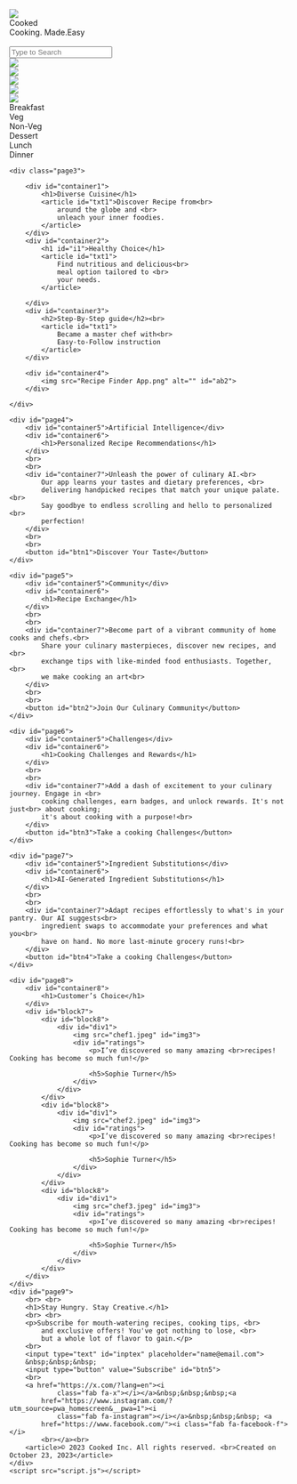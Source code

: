 <!DOCTYPE html>
<html lang="en">

<head>
    <meta charset="UTF-8">
    <meta name="viewport" content="width=device-width, initial-scale=1.0">
    <title>Document</title>
    <link rel="stylesheet" href="style.css">
    <link rel="stylesheet" href="https://cdnjs.cloudflare.com/ajax/libs/font-awesome/6.0.0-beta3/css/all.min.css">
</head>

<body>
    <div class="page1">
        <img src="pexels-yente-van-eynde-1263034-2403392.jpg" id="img1">
        <div id="box1">Cooked</div>
        <div id="box2">Cooking.
            Made.Easy
            <br>
            <br>
            <input type="search" placeholder="Type to Search" id="text1">
        </div>
    </div>
    <div class="page2">
        <div id="ab1">
            <div class="block1"><a href="Breakfast list/list.html"><img src="breakfast.png" alt="" id="img2"></a></div>
            <div class="block2"><a href="recipe/index.html"><img src="grain.png" id="img2"></a></div>
            <div class="block3"><a href="reciepe finder/meat menu.html"><img src="butchering.png" id="img2"></a></div>
            <div class="block4"><a href="RECIPE FINDER/list.html"><img src="donut.png" id="img2"></a></div>
            <div class="block5"><a href="lunch list/list.html"><img src="bento.png" id="img2"></a></div>
            <div class="block6"><a href="dinner task/Recipe task - Copy/dinner.html"><img src="dinner.png" id="img2"></a></div>
        </div>
        <div id="box3">
            <div id="box4">
                <article id="animated-article">Breakfast</article>
            </div>
            <div id="box4">
                <article id="animated-article">Veg</article>
            </div>
            <div id="box4">
                <article id="animated-article">Non-Veg</article>
            </div>
            <div id="box4">
                <article id="animated-article">Dessert</article>
            </div>
            <div id="box4">
                <article id="animated-article">Lunch</article>
            </div>
            <div id="box4">
                <article id="animated-article">Dinner</article>
            </div>
        </div>
    </div>

    <div class="page3">

        <div id="container1">
            <h1>Diverse Cuisine</h1>
            <article id="txt1">Discover Recipe from<br>
                around the globe and <br>
                unleach your inner foodies.
            </article>
        </div>
        <div id="container2">
            <h1 id="i1">Healthy Choice</h1>
            <article id="txt1">
                Find nutritious and delicious<br>
                meal option tailored to <br>
                your needs.
            </article>

        </div>
        <div id="container3">
            <h2>Step-By-Step guide</h2><br>
            <article id="txt1">
                Became a master chef with<br>
                Easy-to-Follow instruction
            </article>
        </div>

        <div id="container4">
            <img src="Recipe Finder App.png" alt="" id="ab2">
        </div>

    </div>

    <div id="page4">
        <div id="container5">Artificial Intelligence</div>
        <div id="container6">
            <h1>Personalized Recipe Recommendations</h1>
        </div>
        <br>
        <br>
        <div id="container7">Unleash the power of culinary AI.<br>
            Our app learns your tastes and dietary preferences, <br>
            delivering handpicked recipes that match your unique palate. <br>
            Say goodbye to endless scrolling and hello to personalized <br>
            perfection!
        </div>
        <br>
        <br>
        <button id="btn1">Discover Your Taste</button>
    </div>

    <div id="page5">
        <div id="container5">Community</div>
        <div id="container6">
            <h1>Recipe Exchange</h1>
        </div>
        <br>
        <br>
        <div id="container7">Become part of a vibrant community of home cooks and chefs.<br>
            Share your culinary masterpieces, discover new recipes, and <br>
            exchange tips with like-minded food enthusiasts. Together, <br>
            we make cooking an art<br>
        </div>
        <br>
        <br>
        <button id="btn2">Join Our Culinary Community</button>
    </div>

    <div id="page6">
        <div id="container5">Challenges</div>
        <div id="container6">
            <h1>Cooking Challenges and Rewards</h1>
        </div>
        <br>
        <br>
        <div id="container7">Add a dash of excitement to your culinary journey. Engage in <br>
            cooking challenges, earn badges, and unlock rewards. It's not just<br> about cooking;
            it's about cooking with a purpose!<br>
        </div>
        <button id="btn3">Take a cooking Challenges</button>
    </div>

    <div id="page7">
        <div id="container5">Ingredient Substitutions</div>
        <div id="container6">
            <h1>AI-Generated Ingredient Substitutions</h1>
        </div>
        <br>
        <br>
        <div id="container7">Adapt recipes effortlessly to what's in your pantry. Our AI suggests<br>
            ingredient swaps to accommodate your preferences and what you<br>
            have on hand. No more last-minute grocery runs!<br>
        </div>
        <button id="btn4">Take a cooking Challenges</button>
    </div>

    <div id="page8">
        <div id="container8">
            <h1>Customer’s Choice</h1>
        </div>
        <div id="block7">
            <div id="block8">
                <div id="div1">
                    <img src="chef1.jpeg" id="img3">
                    <div id="ratings">
                        <p>I’ve discovered so many amazing <br>recipes! Cooking has become so much fun!</p>

                        <h5>Sophie Turner</h5>
                    </div>
                </div>
            </div>
            <div id="block8">
                <div id="div1">
                    <img src="chef2.jpeg" id="img3">
                    <div id="ratings">
                        <p>I’ve discovered so many amazing <br>recipes! Cooking has become so much fun!</p>

                        <h5>Sophie Turner</h5>
                    </div>
                </div>
            </div>
            <div id="block8">
                <div id="div1">
                    <img src="chef3.jpeg" id="img3">
                    <div id="ratings">
                        <p>I’ve discovered so many amazing <br>recipes! Cooking has become so much fun!</p>

                        <h5>Sophie Turner</h5>
                    </div>
                </div>
            </div>
        </div>
    </div>
    <div id="page9">
        <br> <br>
        <h1>Stay Hungry. Stay Creative.</h1>
        <br> <br>
        <p>Subscribe for mouth-watering recipes, cooking tips, <br>
            and exclusive offers! You've got nothing to lose, <br>
            but a whole lot of flavor to gain.</p>
        <br>
        <input type="text" id="inptex" placeholder="name@email.com">
        &nbsp;&nbsp;&nbsp;
        <input type="button" value="Subscribe" id="btn5">
        <br>
        <a href="https://x.com/?lang=en"><i
                class="fab fa-x"></i></a>&nbsp;&nbsp;&nbsp;<a
            href="https://www.instagram.com/?utm_source=pwa_homescreen&__pwa=1"><i
                class="fab fa-instagram"></i></a>&nbsp;&nbsp;&nbsp; <a
            href="https://www.facebook.com/"><i class="fab fa-facebook-f"></i>
            <br></a><br>
        <article>© 2023 Cooked Inc. All rights reserved. <br>Created on October 23, 2023</article>
    </div>
    <script src="script.js"></script>
</body>

